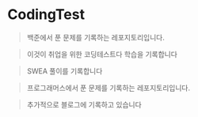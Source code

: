 # CodingTest

> 백준에서 푼 문제를 기록하는 레포지토리입니다.

> 이것이 취업을 위한 코딩테스트다 학습을 기록합니다

> SWEA 풀이를 기록합니다

> 프로그래머스에서 푼 문제를 기록하는 레포지토리입니다.

> 추가적으로 블로그에 기록하고 있습니다
